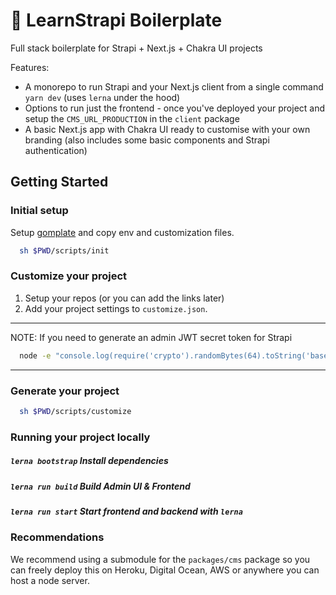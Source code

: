 # 🚀 LearnStrapi Boilerplate

Full stack boilerplate for Strapi + Next.js + Chakra UI projects

Features:

- A monorepo to run Strapi and your Next.js client from a single command `yarn dev` (uses `lerna` under the hood)
- Options to run just the frontend - once you've deployed your project and setup the `CMS_URL_PRODUCTION` in the `client`
package
- A basic Next.js app with Chakra UI ready to customise with your own branding (also includes some basic components
and Strapi authentication)

## Getting Started

### Initial setup

Setup [gomplate](https://docs.gomplate.ca/) and copy env and customization files.

```bash
  sh $PWD/scripts/init
```

### Customize your project

1. Setup your repos (or you can add the links later)
2. Add your project settings to `customize.json`.

---

NOTE: If you need to generate an admin JWT secret token for Strapi

```bash
  node -e "console.log(require('crypto').randomBytes(64).toString('base64'))" | pbcopy
```

---

### Generate your project

```bash
  sh $PWD/scripts/customize
```

### Running your project locally

##### `lerna bootstrap` Install dependencies

##### `lerna run build` Build Admin UI & Frontend

##### `lerna run start` Start frontend and backend with `lerna`


### Recommendations

We recommend using a submodule for the `packages/cms` package so you can freely deploy this on Heroku, Digital Ocean,
AWS or anywhere you can host a node server.
